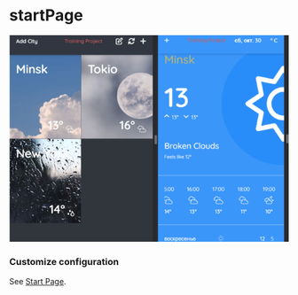 # startPage

![alt text](https://github.com/Peterblr/weatherapp/blob/master/src/assets/Weather_1.png)

### Customize configuration
See [Start Page](https://peterblr.github.io/StartPage/).
